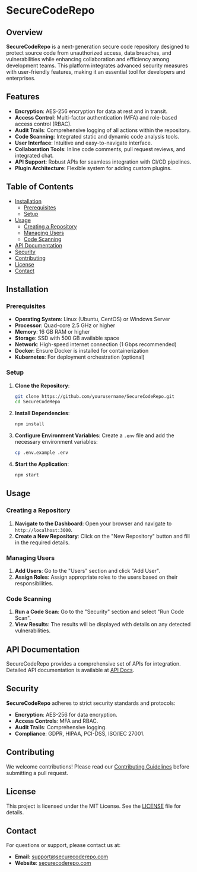 # SecureCodeRepo

## Overview

**SecureCodeRepo** is a next-generation secure code repository designed to protect source code from unauthorized access, data breaches, and vulnerabilities while enhancing collaboration and efficiency among development teams. This platform integrates advanced security measures with user-friendly features, making it an essential tool for developers and enterprises.

## Features

- **Encryption**: AES-256 encryption for data at rest and in transit.
- **Access Control**: Multi-factor authentication (MFA) and role-based access control (RBAC).
- **Audit Trails**: Comprehensive logging of all actions within the repository.
- **Code Scanning**: Integrated static and dynamic code analysis tools.
- **User Interface**: Intuitive and easy-to-navigate interface.
- **Collaboration Tools**: Inline code comments, pull request reviews, and integrated chat.
- **API Support**: Robust APIs for seamless integration with CI/CD pipelines.
- **Plugin Architecture**: Flexible system for adding custom plugins.

## Table of Contents

- [Installation](#installation)
  - [Prerequisites](#prerequisites)
  - [Setup](#setup)
- [Usage](#usage)
  - [Creating a Repository](#creating-a-repository)
  - [Managing Users](#managing-users)
  - [Code Scanning](#code-scanning)
- [API Documentation](#api-documentation)
- [Security](#security)
- [Contributing](#contributing)
- [License](#license)
- [Contact](#contact)

## Installation

### Prerequisites

- **Operating System**: Linux (Ubuntu, CentOS) or Windows Server
- **Processor**: Quad-core 2.5 GHz or higher
- **Memory**: 16 GB RAM or higher
- **Storage**: SSD with 500 GB available space
- **Network**: High-speed internet connection (1 Gbps recommended)
- **Docker**: Ensure Docker is installed for containerization
- **Kubernetes**: For deployment orchestration (optional)

### Setup

1. **Clone the Repository**:
   ```sh
   git clone https://github.com/yourusername/SecureCodeRepo.git
   cd SecureCodeRepo
   ```

2. **Install Dependencies**:
   ```sh
   npm install
   ```

3. **Configure Environment Variables**:
   Create a `.env` file and add the necessary environment variables:
   ```sh
   cp .env.example .env
   ```

4. **Start the Application**:
   ```sh
   npm start
   ```

## Usage

### Creating a Repository

1. **Navigate to the Dashboard**:
   Open your browser and navigate to `http://localhost:3000`.
2. **Create a New Repository**:
   Click on the "New Repository" button and fill in the required details.

### Managing Users

1. **Add Users**:
   Go to the "Users" section and click "Add User".
2. **Assign Roles**:
   Assign appropriate roles to the users based on their responsibilities.

### Code Scanning

1. **Run a Code Scan**:
   Go to the "Security" section and select "Run Code Scan".
2. **View Results**:
   The results will be displayed with details on any detected vulnerabilities.

## API Documentation

SecureCodeRepo provides a comprehensive set of APIs for integration. Detailed API documentation is available at [API Docs](http://localhost:3000/api-docs).

## Security

**SecureCodeRepo** adheres to strict security standards and protocols:
- **Encryption**: AES-256 for data encryption.
- **Access Controls**: MFA and RBAC.
- **Audit Trails**: Comprehensive logging.
- **Compliance**: GDPR, HIPAA, PCI-DSS, ISO/IEC 27001.

## Contributing

We welcome contributions! Please read our [Contributing Guidelines](CONTRIBUTING.md) before submitting a pull request.

## License

This project is licensed under the MIT License. See the [LICENSE](LICENSE) file for details.

## Contact

For questions or support, please contact us at:
- **Email**: support@securecoderepo.com
- **Website**: [securecoderepo.com](https://www.securecoderepo.com)
